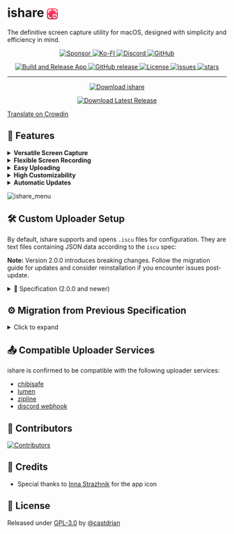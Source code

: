 <p align="center">
  <h1>
    ishare <img src="/ishare/Util/Assets.xcassets/AppIcon.appiconset/AppIcon-128.png" alt="ishare logo" height="25" style="vertical-align: middle;">
  </h1>
  <p>The definitive screen capture utility for macOS, designed with simplicity and efficiency in mind.</p>
</p>

<p align="center">
  <a href="https://github.com/sponsors/castdrian">
    <img src="https://img.shields.io/badge/sponsor-30363D?style=for-the-badge&logo=GitHub-Sponsors&logoColor=#white" alt="Sponsor">
  </a>
  <a href="https://ko-fi.com/castdrian">
    <img src="https://img.shields.io/badge/Ko--fi-F16061?style=for-the-badge&logo=ko-fi&logoColor=white" alt="Ko-FI">
  </a>
  <a href="https://discord.gg/sX4KYzu5pX">
    <img src="https://img.shields.io/badge/Discord-5865F2?style=for-the-badge&logo=discord&logoColor=white" alt="Discord">
  </a>
  <a href="https://github.com/castdrian/ishare">
    <img src="https://img.shields.io/badge/GitHub-100000?style=for-the-badge&logo=github&logoColor=white" alt="GitHub">
  </a>
</p>

<p align="center">
  <a href="https://github.com/castdrian/ishare/actions?query=workflow:'Build+and+Release+App'">
    <img src="https://github.com/castdrian/ishare/workflows/Build%20and%20Release%20App/badge.svg" alt="Build and Release App">
  </a>
  <a href="https://github.com/castdrian/ishare/releases/">
    <img src="https://img.shields.io/github/release/castdrian/ishare?include_prereleases=&sort=semver&color=blue" alt="GitHub release">
  </a>
  <a href="#license">
    <img src="https://img.shields.io/badge/License-GPL--3.0-blue" alt="License">
  </a>
  <a href="https://github.com/castdrian/ishare/issues">
    <img src="https://img.shields.io/github/issues/castdrian/ishare" alt="issues">
  </a>
  <a href="https://github.com/castdrian/ishare">
    <img src="https://img.shields.io/github/stars/castdrian/ishare?style=social" alt="stars">
  </a>
</p>

---

<p align="center">
   <a href="https://apps.apple.com/app/ishare-screen-capture/id6499066314" download>
    <img src="https://upload.wikimedia.org/wikipedia/commons/thumb/3/3c/Download_on_the_App_Store_Badge.svg/640px-Download_on_the_App_Store_Badge.svg.png" alt="Download ishare" width="200">
  </a>
</p>
<p align="center">
  <a href="https://github.com/castdrian/ishare/releases/latest/download/ishare.dmg" download>
    <img src="https://i.imgur.com/EthZVfR.png" alt="Download Latest Release" width="200">
  </a>
</p>

[Translate on Crowdin](https://crowdin.com/project/isharemac)

## 🚀 Features

<details markdown="block">
  <summary><strong>Versatile Screen Capture</strong></summary>
  
- **Custom Region**: Instantly and easily define and capture specific portions of your screen.
- **Window Capture**: Capture individual application windows without any clutter.
- **Entire Display Capture**: Snapshot your whole screen with a single action.

</details>

<details markdown="block">
  <summary><strong>Flexible Screen Recording</strong></summary>
  
- **Video Recording**: Record videos of entire screens or specific windows.
- **GIF Recording**: Capture your moments in GIF format, perfect for quick shares.
- **Customizable Codecs and Compression**: Fine-tune the parameters of the output video files.

</details>

<details markdown="block">
  <summary><strong>Easy Uploading</strong></summary>
  
- **Custom Upload Destinations**: Define your own server or service to upload your media.
- **Built-in Imgur Uploader**: Quickly upload your results to Imgur automatically.

</details>

<details markdown="block">
  <summary><strong>High Customizability</strong></summary>
  
- **Custom Keybinds**: Set keyboard shortcuts that match your workflow.
- **File Format Preferences**: Choose the formats for your screenshots (e.g. PNG, JPG) and recordings.
- **Custom File Naming**: Define your own prefix for filenames, so you always know which app took the shot.
- **Custom Save Path**: Decide where exactly on your system you want to save your captures and recordings.
- **Application Exclusions**: Exclude specific apps from being recorded.

</details>

<details markdown="block">
  <summary><strong>Automatic Updates</strong></summary>
  
  Always stay on the cutting edge with built-in automatic updates.
</details>

![ishare_menu](https://github.com/iGerman00/ishare/assets/36676880/3a546afb-90ee-4b85-8b38-6029ccd67565)

## 🛠 Custom Uploader Setup

By default, ishare supports and opens `.iscu` files for configuration. They are text files containing JSON data according to the `iscu` spec:

**Note:** Version 2.0.0 introduces breaking changes. Follow the migration guide for updates and consider reinstallation if you encounter issues post-update.

<details markdown="block">
  <summary>
    📝 Specification (2.0.0 and newer)
  </summary>

  The custom uploader specification since version 2.0.0+ has the following structure:

```json
{
    "name": "Custom Uploader Name",
    "requestURL": "https://uploader.com/upload",
    "headers": { // optional
        "Authorization": "Bearer YOUR_AUTH_TOKEN"
    },
    "formData": { // optional
        "additionalData": "value"
    },
    "fileFormName": "file", // optional
    "requestBodyType": "multipartFormData", // optional, can be "multipartFormData" or "binary"
    "responseURL": "https://uploader.com/{{jsonproperty}}",
    "deletionURL": "https://uploader.com/{{jsonproperty}}", // optional
    "deleteRequestType": "DELETE" // optional, can be "DELETE" or "GET"
}
```

<sup>All properties are case insensitive.</sup>

This new specification allows for more dynamic URL construction and handles deletion URLs.  
For `responseURL` and `deletionURL`, JSON properties that are derived from the response payload can be defined as `{{jsonProperty}}`. There is support for nesting (`upload.url`) and arrays (`files[0].url`).  
</details>

## ⚙️ Migration from Previous Specification

<details markdown="block">
<summary>Click to expand</summary>

### Key changes

- `responseURL` replaces `responseProp`.
- New optional field `deletionURL`.
- Updated URL templating syntax.

### Migration steps

1. Replace `responseProp` with `responseURL`, ensuring the URL includes placeholders for dynamic values.
2. If your service provides a deletion link, add the `deletionURL` field.
3. Update URL placeholders to match the new syntax:  

For example,

```json
"responseProp": "fileId"
```

Turns into:

```json
"responseURL": "{{fileId}}"
```

### Example migration

Before:

```json
{
    "name": "uploader",
    "requestURL": "https://uploader.com/upload",
    "responseProp": "fileUrl"
}
```

After:

```json
{
    "name": "uploader",
    "requestURL": "https://uploader.com/upload",
    "responseURL": "{{fileUrl}}" // also supported: "https://uploader.com/{{fileId}}"
}
```

</details>

## 📤 Compatible Uploader Services

ishare is confirmed to be compatible with the following uploader services:

- [chibisafe](https://github.com/chibisafe/chibisafe)
- [lumen](https://github.com/ChecksumDev/lumen)
- [zipline](https://github.com/diced/zipline)
- [discord webhook](https://support.discord.com/hc/en-us/articles/228383668-Intro-to-Webhooks)

## 🤝 Contributors

[![Contributors](https://contrib.rocks/image?repo=castdrian/ishare)](https://github.com/castdrian/ishare/graphs/contributors)

## 🙌 Credits

- Special thanks to [Inna Strazhnik](https://www.behance.net/strazhnik) for the app icon

## 📜 License

Released under [GPL-3.0](/LICENSE) by [@castdrian](https://github.com/castdrian)
